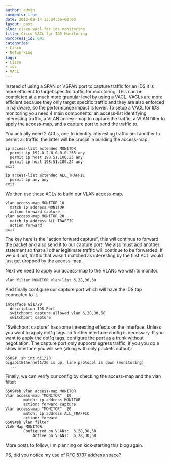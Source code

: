```yaml
---
author: admin
comments: true
date: 2012-08-14 13:24:36+00:00
layout: post
slug: cisco-vacl-for-ids-monitoring
title: Cisco VACL for IDS Monitoring
wordpress_id: 691
categories:
- Cisco
- Networking
tags:
- Cisco
- ios
- VACL
---
```


Instead of using a SPAN or VSPAN port to capture traffic for an IDS it is more efficient to target specific traffic for monitoring. This can be completed at a much more granular level by using a VACL. VACLs are more efficient because they only target specific traffic and they are also enforced in hardware, so the performance impact is lower.  To setup a VACL for IDS monitoring you need 4 main components: an access-list identifying interesting traffic, a VLAN access-map to capture the traffic, a VLAN filter to apply the access-map, and a capture port to send the traffic to.

You actually need 2 ACLs, one to identify interesting traffic and another to permit all traffic, the latter will be crucial in building the access-map.

    
    ip access-list extended MONITOR
      permit ip 192.0.2.0 0.0.0.255 any
      permit ip host 198.51.100.23 any
      permit ip host 198.51.100.24 any
    exit
    
    ip access-list extended ALL_TRAFFIC
      permit ip any any
    exit



We then use these ACLs to build our VLAN access-map.

    
    vlan access-map MONITOR 10
      match ip address MONITOR
      action forward capture
    vlan access-map MONITOR 20
      match ip address ALL_TRAFFIC
      action forward
    exit


The key here is the "action forward capture", this will continue to forward the packet and also send it to our capture port. We also must add another statement so that all other legitimate traffic will continue to be forwarded. If we did not, traffic that wasn't matched as interesting by the first ACL would just get dropped by the access-map.

Next we need to apply our access-map to the VLANs we wish to monitor.

    
    vlan filter MONITOR vlan-list 6,28,30,58



And finally configure our capture port which will have the IDS tap connected to it.

    
    interface Gi1/20
      description IDS Port
      switchport capture allowed vlan 6,28,30,58
      switchport capture



"Switchport capture" has some interesting effects on the interface. Unless you want to apply dot1q tags no further interface config is necessary. If you want to apply the dot1q tags, configure the port as a trunk without negotiation. The capture port only supports egress traffic; if you you do a show interface you will see (along with only packets output): 

    
    6509#  sh int gi1/20
    GigabitEthernet1/20 is up, line protocol is down (monitoring)
      ...



Finally, we can verify our config by checking the access-map and the vlan filter:

    
    6509#sh vlan access-map MONITOR
    Vlan access-map "MONITOR"  10
            match: ip address MONITOR
            action: forward capture
    Vlan access-map "MONITOR"  20
            match: ip address ALL_TRAFFIC
            action: forward
    6509#sh vlan filter
    VLAN Map MONITOR:
            Configured on VLANs:  6,28,30,58
                Active on VLANs:  6,28,30,58



More posts to follow, I'm planning on kick-starting this blog again.

PS, did you notice my use of [RFC 5737 address space](http://tools.ietf.org/html/rfc5737)?
